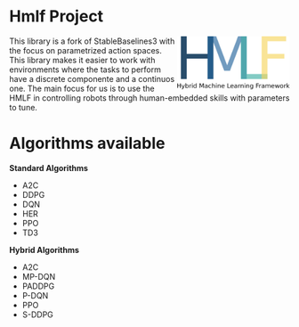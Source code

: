 # Hmlf Project
<img src="docs/\_static/img/hmlf.png" align="right" width="40%"/>
This library is a fork of StableBaselines3 with the focus on parametrized action spaces.
This library makes it easier to work with environments where the tasks to perform have a discrete componente and a continuos one. The main focus for us is to use the HMLF in controlling robots through human-embedded skills with parameters to tune.

# Algorithms available


**Standard Algorithms**
- A2C
- DDPG
- DQN
- HER
- PPO
- TD3

**Hybrid Algorithms**
- A2C
- MP-DQN
- PADDPG
- P-DQN
- PPO
- S-DDPG
